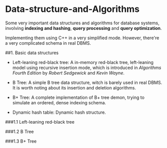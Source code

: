 # Data-structure-and-Algorithms

Some very important data structures and algorithms for database systems, involving __indexing and hashing__, __query processing__ and __query optimization__.

Implementing them using C++ in a very simplified mode. However, there're a very complicated schema in real DBMS.

##1. Basic data structures

* Left-leaning red-black tree: A in-memory red-black tree, left-leaning model using recursive insertion mode, which is introduced in _Algorithms Fourth Edition_ by _Robert Sedgewick_ and _Kevin Wayne_.

* B Tree: A simple B tree data structure, witch is barely used in real DBMS. It is worth noting about its insertion and deletion algorithms.

* B+ Tree: A complete implementation of B+ tree demon, trying to simulate an ordered, dense indexing schema.

* Dynamic hash table: Dynamic hash structure.

###1.1 Left-leaning red-black tree


###1.2 B Tree

###1.3 B+ Tree

